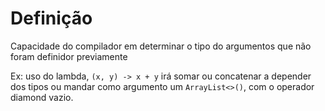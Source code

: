 # Definição
Capacidade do compilador em determinar o tipo do argumentos que não foram definidor previamente

Ex: uso do lambda, `(x, y) -> x + y`
irá somar ou concatenar a depender dos tipos
ou mandar como argumento um `ArrayList<>()`, com o operador diamond vazio.
